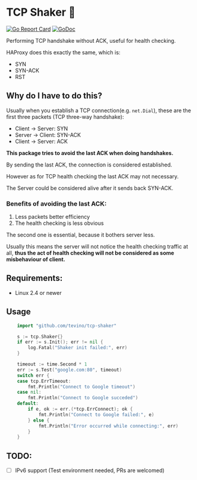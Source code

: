# TCP Shaker :heartbeat:
[![Go Report Card](https://goreportcard.com/badge/github.com/tevino/tcp-shaker)](https://goreportcard.com/report/github.com/tevino/tcp-shaker)
[![GoDoc](https://godoc.org/github.com/tevino/tcp-shaker?status.svg)](https://godoc.org/github.com/tevino/tcp-shaker)

Performing TCP handshake without ACK, useful for health checking.

HAProxy does this exactly the same, which is:

- SYN
- SYN-ACK
- RST

## Why do I have to do this?
Usually when you establish a TCP connection(e.g. `net.Dial`), these are the first three packets (TCP three-way handshake):

- Client -> Server: SYN
- Server -> Client: SYN-ACK
- Client -> Server: ACK

**This package tries to avoid the last ACK when doing handshakes.**

By sending the last ACK, the connection is considered established.

However as for TCP health checking the last ACK may not necessary.

The Server could be considered alive after it sends back SYN-ACK.

### Benefits of avoiding the last ACK:
1. Less packets better efficiency
2. The health checking is less obvious

The second one is essential, because it bothers server less.

Usually this means the server will not notice the health checking traffic at all, **thus the act of health checking will not be
considered as some misbehaviour of client.**

## Requirements:
- Linux 2.4 or newer

## Usage
```go
	import "github.com/tevino/tcp-shaker"

	s := tcp.Shaker{}
	if err := s.Init(); err != nil {
		log.Fatal("Shaker init failed:", err)
	}

	timeout := time.Second * 1
	err := s.Test("google.com:80", timeout)
	switch err {
	case tcp.ErrTimeout:
		fmt.Println("Connect to Google timeout")
	case nil:
		fmt.Println("Connect to Google succeded")
	default:
		if e, ok := err.(*tcp.ErrConnect); ok {
			fmt.Println("Connect to Google failed:", e)
		} else {
			fmt.Println("Error occurred while connecting:", err)
		}
	}
```

## TODO:

- [ ] IPv6 support (Test environment needed, PRs are welcomed)
